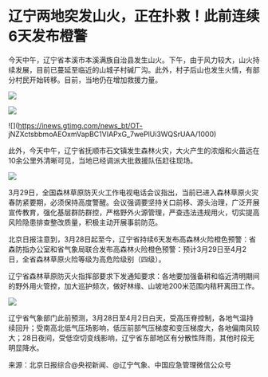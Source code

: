 # 辽宁两地突发山火，正在扑救！此前连续6天发布橙警

今天中午，辽宁省本溪市本溪满族自治县发生山火。下午，由于风力较大，山火持续发展，目前已蔓延至临近的山城子村碱厂沟。此外，村子后山也发生火情，有部分村民开始转移。目前，当地仍在增加救援力量。

![](https://inews.gtimg.com/news_bt/Oi0JlICrfn8kwjIPqIFWWhOzg8dA7gahxKGfMhY8OOMsAAA/1000)

![](https://inews.gtimg.com/news_bt/OM5Go6DwOatxEvKW7SDUHdDX-K9gq7NwpO56OQcVfDw3sAA/1000)

![](https://inews.gtimg.com/news_bt/OT-
jNZXctsbbmoAEOxmVapBC1VIAPxG_7wePlUi3WQSrUAA/1000)

此外，今天中午，辽宁省抚顺市石文镇发生森林火灾，大火产生的浓烟和火苗远在10余公里外清晰可见，当地已经调派大批救援队伍赶往现场。

![](https://inews.gtimg.com/news_bt/Ojhgnmqzg6i0kBXnB9iJrpCZmZZhAYTsu9hZEcir5wqKsAA/1000)

3月29日，全国森林草原防灭火工作电视电话会议指出，当前已进入森林草原火灾春防紧要期，必须保持高度警醒。会议强调要坚持关口前移、源头治理，广泛开展宣传教育，强化基层群防群控，严格野外火源管理，严查违法违规用火，切实提高风险隐患排查整改质量，积极主动开展事前防范。

北京日报注意到，3月28日起至今，辽宁省持续6天发布高森林火险橙色预警：省森防指办公室和省气象局联合发布高森林火险橙色预警：预计3月29日至4月2日，全省森林草原火险等级为高危险级别（四级）。

辽宁省森林草原防灭火指挥部要求下发通知要求：各地要加强备耕和临近清明期间的野外用火管控，加大巡护频次，做好林缘、山坡地200米范围内秸秆离田工作。

![](https://inews.gtimg.com/news_bt/O1aUqQlDnWdZTCntFd-h9Kth1L9ngm1SIpQrI7UMnkImIAA/1000)

辽宁省气象部门此前预测，3月28日至4月2日白天，受高压脊控制，各地气温持续回升；受南高北低气压场影响，低压前部气压梯度和变压梯度大，各地偏南风较大；28日夜间，受低空切变线影响，辽宁省东部地区有分散性阵雨，其他时段无明显降水。

来源：北京日报综合@央视新闻、@辽宁气象、中国应急管理微信公众号

